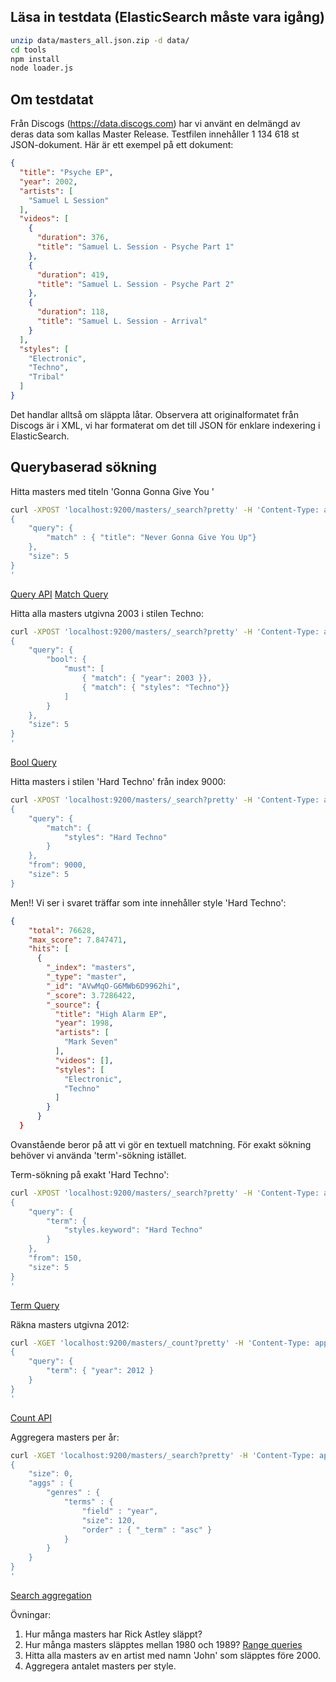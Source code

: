 ## Läsa in testdata (ElasticSearch måste vara igång)
```bash
unzip data/masters_all.json.zip -d data/
cd tools
npm install
node loader.js
```
## Om testdatat
Från Discogs (https://data.discogs.com) har vi använt en delmängd av deras data som kallas Master Release.
Testfilen innehåller 1 134 618 st JSON-dokument. Här är ett exempel på ett dokument:
```json
{
  "title": "Psyche EP",
  "year": 2002,
  "artists": [
    "Samuel L Session"
  ],
  "videos": [
    {
      "duration": 376,
      "title": "Samuel L. Session - Psyche Part 1"
    },
    {
      "duration": 419,
      "title": "Samuel L. Session - Psyche Part 2"
    },
    {
      "duration": 118,
      "title": "Samuel L. Session - Arrival"
    }
  ],
  "styles": [
    "Electronic",
    "Techno",
    "Tribal"
  ]
}
```
Det handlar alltså om släppta låtar. Observera att originalformatet från Discogs är i XML,
vi har formaterat om det till JSON för enklare indexering i ElasticSearch.

## Querybaserad sökning

Hitta masters med titeln 'Gonna Gonna Give You '
```bash
curl -XPOST 'localhost:9200/masters/_search?pretty' -H 'Content-Type: application/json' -d'
{
    "query": {
        "match" : { "title": "Never Gonna Give You Up"}
    },
    "size": 5
}
'
```
[Query API](https://www.elastic.co/guide/en/elasticsearch/reference/current/search-request-body.html)
[Match Query](https://www.elastic.co/guide/en/elasticsearch/reference/current/query-dsl-match-query.html)

Hitta alla masters utgivna 2003 i stilen Techno:
```bash
curl -XPOST 'localhost:9200/masters/_search?pretty' -H 'Content-Type: application/json' -d'
{
    "query": {
        "bool": {
            "must": [
                { "match": { "year": 2003 }},
                { "match": { "styles": "Techno"}}
            ]
        }
    },
    "size": 5
}
'
```
[Bool Query](https://www.elastic.co/guide/en/elasticsearch/reference/current/query-dsl-bool-query.html)

Hitta masters i stilen 'Hard Techno' från index 9000:
```bash
curl -XPOST 'localhost:9200/masters/_search?pretty' -H 'Content-Type: application/json' -d'
{
    "query": {
        "match": {
            "styles": "Hard Techno"
        }
    },
    "from": 9000,
    "size": 5
}
```

Men!! Vi ser i svaret träffar som inte innehåller style 'Hard Techno':
```json
{
    "total": 76628,
    "max_score": 7.847471,
    "hits": [
      {
        "_index": "masters",
        "_type": "master",
        "_id": "AVwMqO-G6MWb6D9962hi",
        "_score": 3.7286422,
        "_source": {
          "title": "High Alarm EP",
          "year": 1998,
          "artists": [
            "Mark Seven"
          ],
          "videos": [],
          "styles": [
            "Electronic",
            "Techno"
          ]
        }
      }
  }
```

Ovanstående beror på att vi gör en textuell matchning. För exakt sökning behöver
vi använda 'term'-sökning istället.

Term-sökning på exakt 'Hard Techno':
```bash
curl -XPOST 'localhost:9200/masters/_search?pretty' -H 'Content-Type: application/json' -d'
{
    "query": {
        "term": {
            "styles.keyword": "Hard Techno"
        }
    },
    "from": 150,
    "size": 5
}
'
```
[Term Query](https://www.elastic.co/guide/en/elasticsearch/reference/current/query-dsl-term-query.html)

Räkna masters utgivna 2012:
```bash
curl -XGET 'localhost:9200/masters/_count?pretty' -H 'Content-Type: application/json' -d'
{
    "query": {
        "term": { "year": 2012 }
    }
}
'
```
[Count API](https://www.elastic.co/guide/en/elasticsearch/reference/current/search-count.html)

Aggregera masters per år:
```bash
curl -XGET 'localhost:9200/masters/_search?pretty' -H 'Content-Type: application/json' -d'
{
	"size": 0,
    "aggs" : {
        "genres" : {
            "terms" : {
                "field" : "year",
                "size": 120,
                "order" : { "_term" : "asc" }
            }
        }
    }
}
'
```
[Search aggregation](https://www.elastic.co/guide/en/elasticsearch/reference/current/search-aggregations-bucket-terms-aggregation.html)

Övningar:

1. Hur många masters har Rick Astley släppt?
2. Hur många masters släpptes mellan 1980 och 1989? [Range queries](https://www.elastic.co/guide/en/elasticsearch/reference/current/query-dsl-range-query.html)
3. Hitta alla masters av en artist med namn 'John' som släpptes före 2000.
4. Aggregera antalet masters per style.
